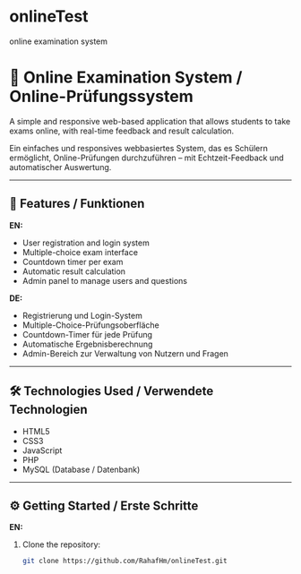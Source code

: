 # onlineTest
online examination system
# 📝 Online Examination System / Online-Prüfungssystem

A simple and responsive web-based application that allows students to take exams online, with real-time feedback and result calculation.

Ein einfaches und responsives webbasiertes System, das es Schülern ermöglicht, Online-Prüfungen durchzuführen – mit Echtzeit-Feedback und automatischer Auswertung.

---

## 🚀 Features / Funktionen

**EN:**
- User registration and login system
- Multiple-choice exam interface
- Countdown timer per exam
- Automatic result calculation
- Admin panel to manage users and questions

**DE:**
- Registrierung und Login-System
- Multiple-Choice-Prüfungsoberfläche
- Countdown-Timer für jede Prüfung
- Automatische Ergebnisberechnung
- Admin-Bereich zur Verwaltung von Nutzern und Fragen

---

## 🛠️ Technologies Used / Verwendete Technologien

- HTML5  
- CSS3  
- JavaScript  
- PHP  
- MySQL (Database / Datenbank)

---

## ⚙️ Getting Started / Erste Schritte

**EN:**
1. Clone the repository:
   ```bash
   git clone https://github.com/RahafHm/onlineTest.git
